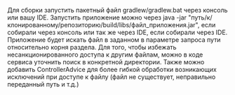 Для сборки запустить пакетный файл gradlew/gradlew.bat через консоль или вашу IDE. Запустить приложение можно через java -jar "путь/к/клонированному/репозиторию/build/libs/файл_приложения.jar", если собирали через консоль или так же через IDE, если собирали через IDE.
Приложение будет искать файл в заданном в параметре запроса пути относительно корня раздела. Для того, чтобы избежать несанкционированного доступа к другим файлам, можно в коде сервиса уточнить поиск в конкретной директории.
Также можно добавить ControllerAdvice для более гибкой обработки возникающих исключений при доступе к файлу (файл не существует, неправильно переданный путь и т.д.)
